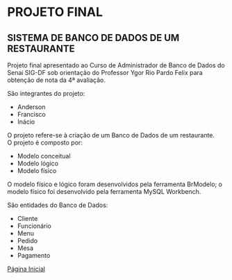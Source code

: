 # PROJETO FINAL

## SISTEMA DE BANCO DE DADOS DE UM RESTAURANTE

Projeto final apresentado ao Curso de Administrador de Banco de Dados do Senai SIG-DF sob orientação do Professor Ygor Rio Pardo Felix para obtenção de nota da 4ª avaliação.

São integrantes do projeto:
- Anderson
- Francisco
- Inácio

O projeto refere-se à criação de um Banco de Dados de um restaurante.  
O projeto é composto por:
- Modelo conceitual
- Modelo lógico
- Modelo físico

O modelo físico e lógico foram desenvolvidos pela ferramenta BrModelo; o modelo físico foi desenvolvido pela ferramenta MySQL Workbench.

São entidades do Banco de Dados:  
- Cliente
- Funcionário
- Menu
- Pedido
- Mesa
- Pagamento

[Página Inicial](../README.md)
